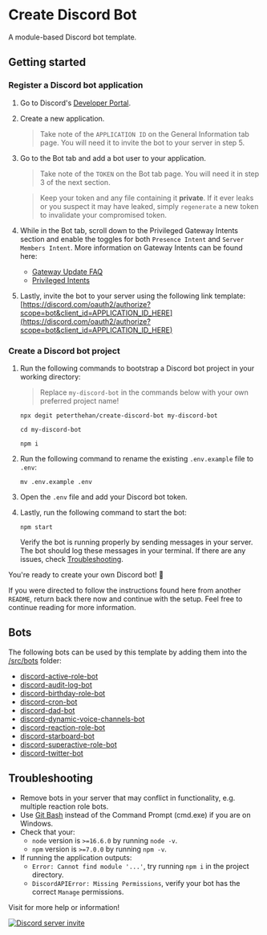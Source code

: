 # Create Discord Bot


A module-based Discord bot template.

## Getting started

### Register a Discord bot application

1. Go to Discord's [Developer Portal](https://discord.com/developers/applications).
2. Create a new application.

   > Take note of the `APPLICATION ID` on the General Information tab page. You will need it to invite the bot to your server in step 5.

3. Go to the Bot tab and add a bot user to your application.

   > Take note of the `TOKEN` on the Bot tab page. You will need it in step 3 of the next section.

   > Keep your token and any file containing it **private**. If it ever leaks or you suspect it may have leaked, simply `regenerate` a new token to invalidate your compromised token.

4. While in the Bot tab, scroll down to the Privileged Gateway Intents section and enable the toggles for both `Presence Intent` and `Server Members Intent`. More information on Gateway Intents can be found here:

   - [Gateway Update FAQ](https://support-dev.discord.com/hc/en-us/articles/360056426994)
   - [Privileged Intents](https://discord.com/developers/docs/topics/gateway#privileged-intents)

5. Lastly, invite the bot to your server using the following link template: [https://discord.com/oauth2/authorize?scope=bot&client_id=APPLICATION_ID_HERE](https://discord.com/oauth2/authorize?scope=bot&client_id=APPLICATION_ID_HERE)

### Create a Discord bot project

1. Run the following commands to bootstrap a Discord bot project in your working directory:

   > Replace `my-discord-bot` in the commands below with your own preferred project name!

   ```
   npx degit peterthehan/create-discord-bot my-discord-bot
   ```

   ```
   cd my-discord-bot
   ```

   ```
   npm i
   ```

2. Run the following command to rename the existing `.env.example` file to `.env`:

   ```
   mv .env.example .env
   ```

3. Open the `.env` file and add your Discord bot token.

4. Lastly, run the following command to start the bot:

   ```
   npm start
   ```

   Verify the bot is running properly by sending messages in your server. The bot should log these messages in your terminal. If there are any issues, check [Troubleshooting](#troubleshooting).

You're ready to create your own Discord bot! 🎉

If you were directed to follow the instructions found here from another `README`, return back there now and continue with the setup. Feel free to continue reading for more information.

## Bots

The following bots can be used by this template by adding them into the [/src/bots](./src/bots) folder:

- [discord-active-role-bot](https://github.com/peterthehan/discord-active-role-bot)
- [discord-audit-log-bot](https://github.com/peterthehan/discord-audit-log-bot)
- [discord-birthday-role-bot](https://github.com/peterthehan/discord-birthday-role-bot)
- [discord-cron-bot](https://github.com/peterthehan/discord-cron-bot)
- [discord-dad-bot](https://github.com/peterthehan/discord-dad-bot)
- [discord-dynamic-voice-channels-bot](https://github.com/peterthehan/discord-dynamic-voice-channels-bot)
- [discord-reaction-role-bot](https://github.com/peterthehan/discord-reaction-role-bot)
- [discord-starboard-bot](https://github.com/peterthehan/discord-starboard-bot)
- [discord-superactive-role-bot](https://github.com/peterthehan/discord-superactive-role-bot)
- [discord-twitter-bot](https://github.com/peterthehan/discord-twitter-bot)

## Troubleshooting

- Remove bots in your server that may conflict in functionality, e.g. multiple reaction role bots.
- Use [Git Bash](https://git-scm.com/downloads) instead of the Command Prompt (cmd.exe) if you are on Windows.
- Check that your:
  - `node` version is `>=16.6.0` by running `node -v`.
  - `npm` version is `>=7.0.0` by running `npm -v`.
- If running the application outputs:
  - `Error: Cannot find module '...'`, try running `npm i` in the project directory.
  - `DiscordAPIError: Missing Permissions`, verify your bot has the correct `Manage` permissions.

Visit for more help or information!

<a href="https://discord.gg/WjEFnzC">
  <img src="https://discord.com/api/guilds/258167954913361930/embed.png?style=banner2" title="Discord server invite" alt="Discord server invite" />
</a>
